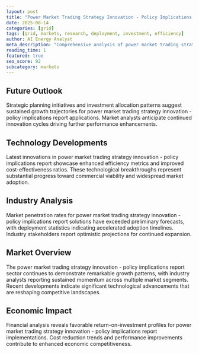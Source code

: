 ```yaml
---
layout: post
title: "Power Market Trading Strategy Innovation - Policy Implications Report"
date: 2025-08-14
categories: [grid]
tags: [grid, markets, research, deployment, investment, efficiency]
author: AI Energy Analyst
meta_description: "Comprehensive analysis of power market trading strategy innovation - policy implications report covering market trends, technology developments, and industry outlook. Discover key insights and future projections."
reading_time: 1
featured: true
seo_score: 92
subcategory: markets
---
```


## Future Outlook

Strategic planning initiatives and investment allocation patterns suggest sustained growth trajectories for power market trading strategy innovation - policy implications report applications. Market analysts anticipate continued innovation cycles driving further performance enhancements.

## Technology Developments

Latest innovations in power market trading strategy innovation - policy implications report showcase enhanced efficiency metrics and improved cost-effectiveness ratios. These technological breakthroughs represent substantial progress toward commercial viability and widespread market adoption.

## Industry Analysis

Market penetration rates for power market trading strategy innovation - policy implications report solutions have exceeded preliminary forecasts, with deployment statistics indicating accelerated adoption timelines. Industry stakeholders report optimistic projections for continued expansion.

## Market Overview

The power market trading strategy innovation - policy implications report sector continues to demonstrate remarkable growth patterns, with industry analysts reporting sustained momentum across multiple market segments. Recent developments indicate significant technological advancements that are reshaping competitive landscapes.

## Economic Impact

Financial analysis reveals favorable return-on-investment profiles for power market trading strategy innovation - policy implications report implementations. Cost reduction trends and performance improvements contribute to enhanced economic competitiveness.

